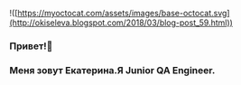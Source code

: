 !([https://myoctocat.com/assets/images/base-octocat.svg](http://okiseleva.blogspot.com/2018/03/blog-post_59.html))
### Привет!👋
### Меня зовут Екатерина.Я Junior QA Engineer.

<!--
**QAEkaterinaD/QAEkaterinaD** is a ✨ _special_ ✨ repository because its `README.md` (this file) appears on your GitHub profile.

Here are some ideas to get you started:

- 🔭 I’m currently working on ...
- 🌱 I’m currently learning ...
- 👯 I’m looking to collaborate on ...
- 🤔 I’m looking for help with ...
- 💬 Ask me about ...
- 📫 How to reach me: ...
- 😄 Pronouns: ...
- ⚡ Fun fact: ...
-->
